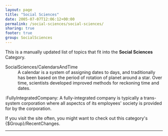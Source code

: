 ```yaml
---
layout: page
title: "Social Sciences"
date: 2005-07-07T12:06:12+00:00
permalink: /social-sciences/social-sciences/
sharing: true
footer: true
group: SocialSciences
---
```


This is a manually updated list of topics that fit into the **Social Sciences** Category.


<dl><dt>SocialSciences/CalendarsAndTime</dt><dd> A calendar is a system of assigning dates to days, and traditionally has been based on the period of rotation of planet around a star. Over time, scientists developed improved methods for reckoning time and dates.</dd>
</dl>

:FullyIntegratedCompany: A fully-integrated company is typically a trans-system corporation where all aspectcs of its employees' society is provided for by the corporation.

If you visit the site often, you might want to check out this category's {$Group}/RecentChanges.

----
